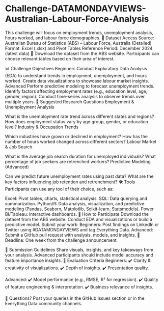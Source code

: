# Challenge-DATAMONDAYVIEWS-Australian-Labour-Force-Analysis
This challenge will focus on employment trends, unemployment analysis, hours worked, and labour force demographics.
📂 Dataset Access
Source: Australian Bureau of Statistics (ABS) – Labour Force, Australia (Detailed)
Format: Excel (.xlsx) and Pivot Tables
Reference Period: December 2024 (latest data)
🔹 Download the dataset from the ABS website. Participants can choose relevant tables based on their area of interest.

📊 Challenge Objectives
Beginners
Conduct Exploratory Data Analysis (EDA) to understand trends in employment, unemployment, and hours worked.
Create data visualizations to showcase labour market insights.
Advanced
Perform predictive modeling to forecast unemployment trends.
Identify factors affecting employment rates (e.g., education level, age, gender, region).
Conduct time-series analysis to observe trends over multiple years.
🎯 Suggested Research Questions
Employment & Unemployment Analysis

What is the unemployment rate trend across different states and regions?
How does employment status vary by age group, gender, or education level?
Industry & Occupation Trends

Which industries have grown or declined in employment?
How has the number of hours worked changed across different sectors?
Labour Market & Job Search

What is the average job search duration for unemployed individuals?
What percentage of job seekers are retrenched workers?
Predictive Modeling (Advanced)

Can we predict future unemployment rates using past data?
What are the key factors influencing job retention and retrenchment?
🛠️ Tools
Participants can use any tool of their choice, such as:

Excel: Pivot tables, charts, statistical analysis.
SQL: Data querying and summarization.
Python/R: Data analysis, visualization, and predictive modeling (Pandas, Seaborn, Matplotlib, Scikit-learn, Statsmodels).
Power BI/Tableau: Interactive dashboards.
📝 How to Participate
Download the dataset from the ABS website.
Conduct EDA and visualizations or build a predictive model.
Submit your work:
Beginners: Post findings on LinkedIn or Twitter using #DATAMONDAYVIEWS and tag Everything Data.
Advanced: Submit a GitHub pull request with analysis, models, and insights.
🔹 Deadline: One week from the challenge announcement.

📌 Submission Guidelines
Share visuals, insights, and key takeaways from your analysis.
Advanced participants should include model accuracy and feature importance insights.
🔎 Evaluation Criteria
Beginners:
✔️ Clarity & creativity of visualizations.
✔️ Depth of insights.
✔️ Presentation quality.

Advanced:
✔️ Model performance (e.g., RMSE, R² for regression).
✔️ Quality of feature engineering & interpretation.
✔️ Business relevance of insights.

📧 Questions?
Post your queries in the GitHub Issues section or in the Everything Data community channels.


